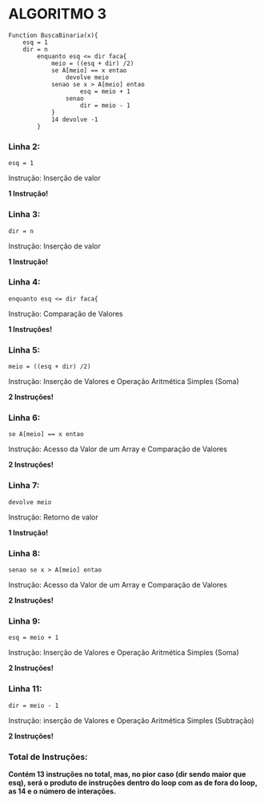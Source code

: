# ALGORITMO 3

```http
Function BuscaBinaria(x){
    esq = 1 
    dir = n
        enquanto esq <= dir faca{
            meio = ((esq + dir) /2) 
            se A[meio] == x entao 
                devolve meio 
            senao se x > A[meio] entao 
                    esq = meio + 1 
                senao 
                    dir = meio - 1 
            }
            14 devolve -1
        }
```

### Linha 2:
```http
esq = 1
```
Instrução: Inserção de valor

**1 Instrução!**

### Linha 3:
```http
dir = n
```
Instrução: Inserção de valor

**1 Instrução!**

### Linha 4:
```http
enquanto esq <= dir faca{
```
Instrução: Comparação de Valores

**1 Instruçôes!**

### Linha 5:
```http
meio = ((esq + dir) /2)
```
Instrução: Inserção de Valores e Operação Aritmética Simples (Soma)

**2 Instruções!**

### Linha 6:
```http
se A[meio] == x entao
```
Instrução: Acesso da Valor de um Array e Comparação de Valores

**2 Instruções!**

### Linha 7:
```http
devolve meio
```
Instrução: Retorno de valor

**1 Instrução!**

### Linha 8:
```http
senao se x > A[meio] entao
```
Instrução: Acesso da Valor de um Array e Comparação de Valores

**2 Instruções!**

### Linha 9:
```http
esq = meio + 1
```
Instrução: Inserção de Valores e Operação Aritmética Simples (Soma)

**2 Instruções!**

### Linha 11:
```http
dir = meio - 1
```
Instrução: inserção de Valores e Operação Aritmética Simples (Subtração)

**2 Instruções!**

### Total de Instruções:

**Contém 13 instruções no total, mas, no pior caso (dir sendo maior que esq), será o produto de instruções dentro do loop com as de fora do loop, as 14 e o número de interações.**

